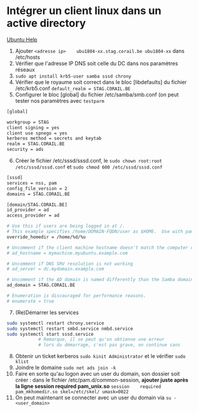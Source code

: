 # Intégrer un client linux dans un active directory

[Ubuntu Help](https://help.ubuntu.com/lts/serverguide/sssd-ad.html)

1. Ajouter `<adresse ip>	ubu1804-xx.stag.corail.be ubu1804-xx` dans /etc/hosts
2. Vérifier que l'adresse IP DNS soit celle du DC dans nos paramètres réseaux
3. `sudo apt install krb5-user samba sssd chrony`
4. Vérifier que le royaume soit correct dans le bloc [libdefaults] du fichier /etc/krb5.conf `default_realm = STAG.CORAIL.BE`
5. Configurer le bloc [global] du fichier /etc/samba/smb.conf (on peut tester nos paramètres avec `testparm`

```bash
[global]

workgroup = STAG
client signing = yes
client use spnego = yes
kerberos method = secrets and keytab
realm = STAG.CORAIL.BE
security = ads
```

6. Créer le fichier /etc/sssd/sssd.conf, le `sudo chown root:root /etc/sssd/sssd.conf` et `sudo chmod 600 /etc/sssd/sssd.conf`

```bash
[sssd]
services = nss, pam
config_file_version = 2
domains = STAG.CORAIL.BE

[domain/STAG.CORAIL.BE]
id_provider = ad
access_provider = ad

# Use this if users are being logged in at /.
# This example specifies /home/DOMAIN-FQDN/user as $HOME.  Use with pam_mkhomedir.so
override_homedir = /home/%d/%u

# Uncomment if the client machine hostname doesn't match the computer object on the DC.
# ad_hostname = mymachine.myubuntu.example.com

# Uncomment if DNS SRV resolution is not working
# ad_server = dc.mydomain.example.com

# Uncomment if the AD domain is named differently than the Samba domain
ad_domain = STAG.CORAIL.BE

# Enumeration is discouraged for performance reasons.
# enumerate = true
```

7. (Re)Démarrer les services

```bash
sudo systemctl restart chrony.service
sudo systemctl restart smbd.service nmbd.service 
sudo systemctl start sssd.service					
			# Remarque, il se peut qu'on obtienne une erreur
			# lors du démarrage, c'est pas grave, on continue sans

```

8. Obtenir un ticket kerberos `sudo kinit Administrator` et le vérifier `sudo klist`
9. Joindre le domaine `sudo net ads join -k`
10. Faire en sorte qu'au logon avec un user du domain, son dossier soit créer : dans le fichier /etc/pam.d/common-session, **ajouter juste après la ligne session required pam_unix.so** `session    required    pam_mkhomedir.so skel=/etc/skel/ umask=0022`
11. On peut maintenant se connecter avec un user du domain via `su - <user_domain>`
